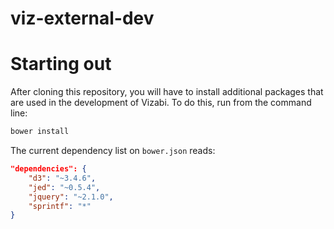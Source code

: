 viz-external-dev
================

# Starting out

After cloning this repository, you will have to install additional packages that are used in the development of Vizabi. To do this, run from the command line:

```sh
bower install
```

The current dependency list on `bower.json` reads:

```json
"dependencies": {
    "d3": "~3.4.6",
    "jed": "~0.5.4",
    "jquery": "~2.1.0",
    "sprintf": "*"
}
```
